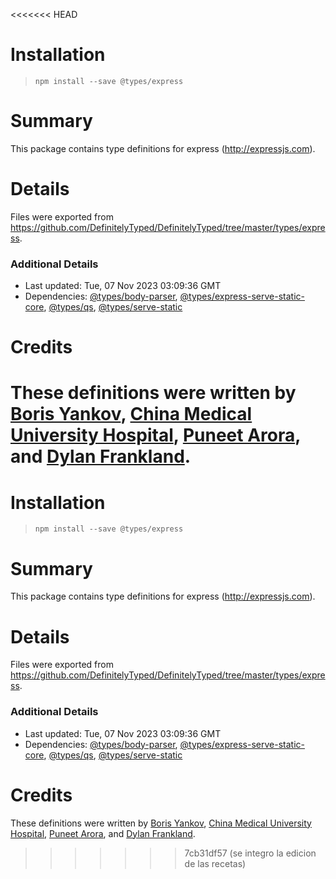 <<<<<<< HEAD
# Installation
> `npm install --save @types/express`

# Summary
This package contains type definitions for express (http://expressjs.com).

# Details
Files were exported from https://github.com/DefinitelyTyped/DefinitelyTyped/tree/master/types/express.

### Additional Details
 * Last updated: Tue, 07 Nov 2023 03:09:36 GMT
 * Dependencies: [@types/body-parser](https://npmjs.com/package/@types/body-parser), [@types/express-serve-static-core](https://npmjs.com/package/@types/express-serve-static-core), [@types/qs](https://npmjs.com/package/@types/qs), [@types/serve-static](https://npmjs.com/package/@types/serve-static)

# Credits
These definitions were written by [Boris Yankov](https://github.com/borisyankov), [China Medical University Hospital](https://github.com/CMUH), [Puneet Arora](https://github.com/puneetar), and [Dylan Frankland](https://github.com/dfrankland).
=======
# Installation
> `npm install --save @types/express`

# Summary
This package contains type definitions for express (http://expressjs.com).

# Details
Files were exported from https://github.com/DefinitelyTyped/DefinitelyTyped/tree/master/types/express.

### Additional Details
 * Last updated: Tue, 07 Nov 2023 03:09:36 GMT
 * Dependencies: [@types/body-parser](https://npmjs.com/package/@types/body-parser), [@types/express-serve-static-core](https://npmjs.com/package/@types/express-serve-static-core), [@types/qs](https://npmjs.com/package/@types/qs), [@types/serve-static](https://npmjs.com/package/@types/serve-static)

# Credits
These definitions were written by [Boris Yankov](https://github.com/borisyankov), [China Medical University Hospital](https://github.com/CMUH), [Puneet Arora](https://github.com/puneetar), and [Dylan Frankland](https://github.com/dfrankland).
>>>>>>> 7cb31df57 (se integro la edicion de las recetas)
